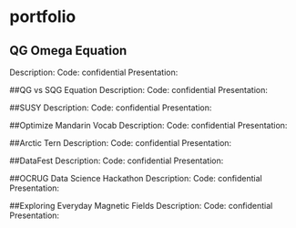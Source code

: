 # portfolio

## QG Omega Equation

Description:
Code: confidential
Presentation:

##QG vs SQG Equation
Description:
Code: confidential
Presentation:

##SUSY
Description:
Code: confidential
Presentation:

##Optimize Mandarin Vocab
Description:
Code: confidential
Presentation:

##Arctic Tern
Description:
Code: confidential
Presentation:


##DataFest
Description:
Code: confidential
Presentation:

##OCRUG Data Science Hackathon
Description:
Code: confidential
Presentation:

##Exploring Everyday Magnetic Fields
Description:
Code: confidential
Presentation:

##

